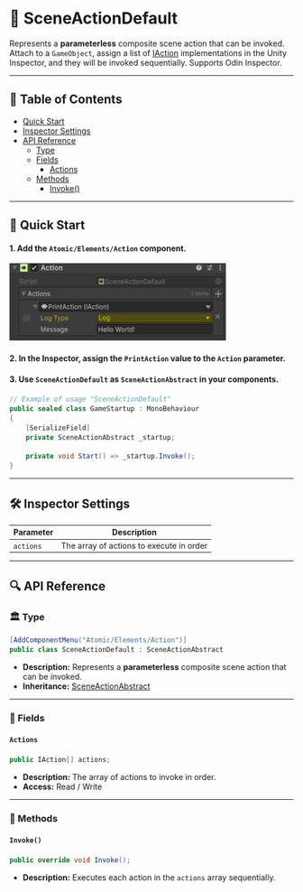 # 🧩 SceneActionDefault

Represents a <b>parameterless</b> composite scene action that can be invoked. Attach to a `GameObject`, assign a list of
[IAction](IAction.md) implementations in the Unity Inspector, and they will be invoked sequentially. Supports Odin Inspector.

---

## 📑 Table of Contents

- [Quick Start](#-quick-start)
- [Inspector Settings](#-inspector-settings)
- [API Reference](#-api-reference)
    - [Type](#-type)
    - [Fields](#-fields)
        - [Actions](#actions)
    - [Methods](#-methods)
        - [Invoke()](#invoke)

---

## 🚀 Quick Start

#### 1. Add the `Atomic/Elements/Action` component.

<img src="../../Images/SceneAction.png" alt="SceneAction example" width="384" height="137">

#### 2. In the **Inspector**, assign the `PrintAction` value to the `Action` parameter.

#### 3. Use `SceneActionDefault` as `SceneActionAbstract` in your components.

```csharp
// Example of usage "SceneActionDefault"
public sealed class GameStartup : MonoBehaviour
{
    [SerializeField] 
    private SceneActionAbstract _startup;

    private void Start() => _startup.Invoke();
}
```

---

## 🛠 Inspector Settings

| Parameter | Description                              |
|-----------|------------------------------------------|
| `actions` | The array of actions to execute in order |

---

## 🔍 API Reference

### 🏛️ Type <div id="-type"></div>

```csharp
[AddComponentMenu("Atomic/Elements/Action")]
public class SceneActionDefault : SceneActionAbstract
```

- **Description:** Represents a <b>parameterless</b> composite scene action that can be invoked.
- **Inheritance:** [SceneActionAbstract](SceneActionAbstract.md)

---

### 🧱 Fields

#### `Actions`

```csharp
public IAction[] actions;
```

- **Description:** The array of actions to invoke in order.
- **Access:** Read / Write

---

### 🏹 Methods

#### `Invoke()`

```csharp
public override void Invoke();
```

- **Description:** Executes each action in the `actions` array sequentially.